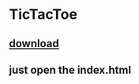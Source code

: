 # TicTacToe
## [download](https://github.com/shrimp333/TicTacToe/archive/refs/heads/master.zip)
## just open the index.html
